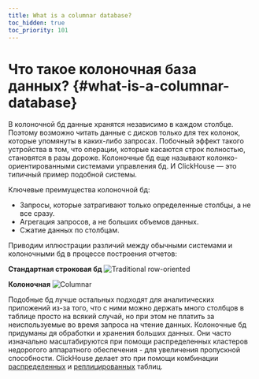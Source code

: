 ```yaml
---
title: What is a columnar database?
toc_hidden: true
toc_priority: 101
---
```


# Что такое колоночная база данных? {#what-is-a-columnar-database}

В колоночной бд данные хранятся независимо в каждом столбце. Поэтому возможно читать данные с дисков только для тех колонок, которые упомянуты в каких-либо запросах. Побочный эффект такого устройства в том, что операции, которые касаются строк полностью, становятся в разы дороже. Колоночные бд еще называют колонко-ориентированными системами управления бд. И ClickHouse — это типичный пример подобной системы.

Ключевые преимущества колоночной бд: 

- Запросы, которые затрагивают только определенные столбцы, а не все сразу.
- Агрегация запросов, а не больших объемов данных. 
- Сжатие данных по столбцам.

Приводим иллюстрации различий между обычными системами и колоночными бд в процессе построения отчетов:

**Стандартная строковая бд**
![Traditional row-oriented](https://clickhouse.tech/docs/en/images/row-oriented.gif#)

**Колоночная**
![Columnar](https://clickhouse.tech/docs/en/images/column-oriented.gif#)

Подобные бд лучше остальных подходят для аналитических приложений из-за того, что с ними можно держать много столбцов в таблице просто на всякий случай, но при этом не платить за неиспользуемые во время запроса на чтение данных. Колоночные бд придуманы дя обработки и хранения больших данных. Они часто изначально масштабируются при помощи распределенных кластеров недорогого аппаратного обеспечения - для увеличения пропускной способности. ClickHouse делает это при помощи комбинации [распределенных](../../engines/table-engines/special/distributed.md) и [реплицированных](../../engines/table-engines/mergetree-family/replication.md) таблиц.
